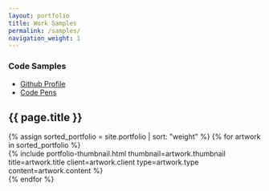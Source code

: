 ```yaml
---
layout: portfolio
title: Work Samples
permalink: /samples/
navigation_weight: 1
---
```

<main role="main" data-layout="portfolio">

  <div data-area="projects">
    <div class="wrapper">
      <h3 class="double-pica">Code Samples</h3>
      <ul>
        <li><a href="https://github.com/cbleslie/" title="Github Profile">Github Profile</a></li>
        <li><a href="http://codepen.io/cbleslie/" title="Code Pens">Code Pens</a></li>
      </ul>
    </div>
  </div>

  <div data-area="thumbnail">
    <div class="wrapper">
      <h2 class="trafalgar">{{ page.title }}</h2>
      <div data-layout="thumbnails">
        {% assign sorted_portfolio = site.portfolio | sort: "weight" %}
        {% for artwork in sorted_portfolio %}
          <div data-area="thumb">
            <div class="wrapper">
            {% include portfolio-thumbnail.html
              thumbnail=artwork.thumbnail
              title=artwork.title
              client=artwork.client
              type=artwork.type
              content=artwork.content
              %}
            </div>
          </div>
        {% endfor %}
      </div>
    </div>
  </div>

</main>
